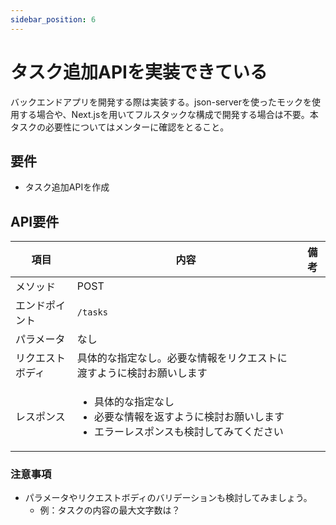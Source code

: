 ```yaml
---
sidebar_position: 6
---
```


# タスク追加APIを実装できている

バックエンドアプリを開発する際は実装する。json-serverを使ったモックを使用する場合や、Next.jsを用いてフルスタックな構成で開発する場合は不要。本タスクの必要性についてはメンターに確認をとること。

## 要件

- タスク追加APIを作成

## API要件

|項目|内容|備考|
| ---- | ---- | ---- |
| メソッド | POST||
|エンドポイント| `/tasks` ||
|パラメータ|なし||
|リクエストボディ|具体的な指定なし。必要な情報をリクエストに渡すように検討お願いします||
|レスポンス|<ul><li>具体的な指定なし</li><li>必要な情報を返すように検討お願いします</li><li>エラーレスポンスも検討してみてください</li></ul>||

### 注意事項

- パラメータやリクエストボディのバリデーションも検討してみましょう。
    - 例：タスクの内容の最大文字数は？